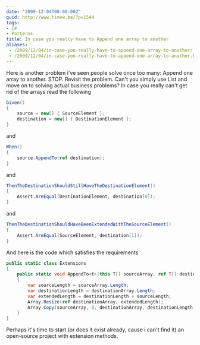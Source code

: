```yaml
---
date: "2009-12-04T00:00:00Z"
guid: http://www.timvw.be/?p=1544
tags:
- C#
- Patterns
title: In case you really have to Append one array to another
aliases:
 - /2009/12/04/in-case-you-really-have-to-append-one-array-to-another/
 - /2009/12/04/in-case-you-really-have-to-append-one-array-to-another.html
---
```

Here is another problem i've seen people solve once too many: Append one array to another. STOP. Revisit the problem. Can't you simply use List<T> and move on to solving actual business problems? In case you really can't get rid of the arrays read the following

```csharp
Given()
{
	source = new[] { SourceElement };
	destination = new[] { DestinationElement };
}
```

and

```csharp
When()
{
	source.AppendTo(ref destination);
}
```

and

```csharp
ThenTheDestinationShouldStillHaveTheDestinationElement()
{
	Assert.AreEqual(DestinationElement, destination[0]);
}
```

and

```csharp
ThenTheDestinationShouldHaveBeenExtendedWithTheSourceElement()
{
	Assert.AreEqual(SourceElement, destination[1]);
}
```

And here is the code which satisfies the requirements

```csharp
public static class Extensions
{
	public static void AppendTo<t>(this T[] sourceArray, ref T[] destinationArray)
	{
		var sourceLength = sourceArray.Length;
		var destinationLength = destinationArray.Length;
		var extendedLength = destinationLength + sourceLength;
		Array.Resize(ref destinationArray, extendedLength);
		Array.Copy(sourceArray, 0, destinationArray, destinationLength, sourceLength);
	}
}
```

Perhaps it's time to start (or does it exist already, cause i can't find it) an open-source project with extension methods.
